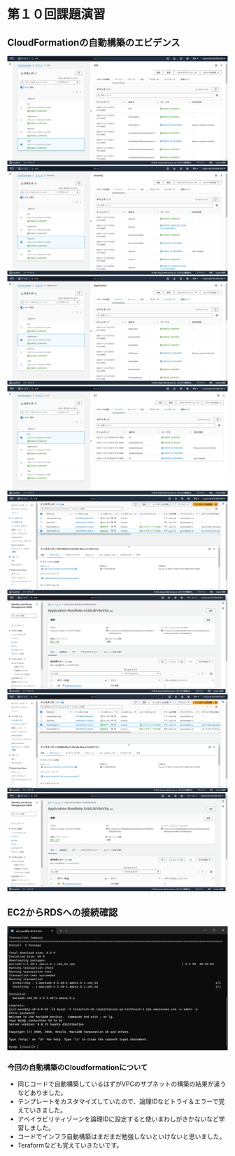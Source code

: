 # 第１０回課題演習
## CloudFormationの自動構築のエビデンス
![](images/2023-11-23_15h31_01.png)
![](images/2023-11-23_15h31_07.png)
![](images/2023-11-23_15h31_11.png)
![](images/2023-11-23_15h31_16.png)
![](images/2024-01-16_21h26_49.png)
![](images/2024-01-16_21h26_56.png)
![](images/2024-01-16_21h27_10.png)
![](images/2024-01-16_21h27_20.png)

## EC2からRDSへの接続確認
![](images/2023-11-28_15h03_05.png)

### 今回の自動構築のCloudformationについて
- 同じコードで自動構築しているはずがVPCのサブネットの構築の結果が違うなどありました。
- テンプレートをカスタマイズしていたので、論理IDなどトライ＆エラーで覚えていきました。
- アベイラビリティゾーンを論理IDに設定すると使いまわしがきかないなど学習しました。
- コードでインフラ自動構築はまだまだ勉強しないといけないと思いました。
- Teraformなども覚えていきたいです。
